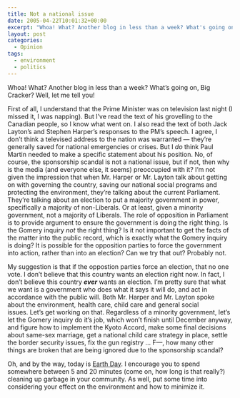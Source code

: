 ```yaml
---
title: Not a national issue
date: 2005-04-22T10:01:32+00:00
excerpt: "Whoa! What? Another blog in less than a week? What's going on, Big Cracker? Well, let me tell you!First of all, I"
layout: post
categories:
  - Opinion
tags:
  - environment
  - politics
---
```

Whoa! What? Another blog in less than a week? What&#8217;s going on, Big Cracker? Well, let me tell you!

First of all, I understand that the Prime Minister was on television last night (I missed it, I was napping). But I&#8217;ve read the text of his grovelling to the Canadian people, so I know what went on. I also read the text of both Jack Layton&#8217;s and Stephen Harper&#8217;s responses to the PM&#8217;s speech. I agree, I don&#8217;t think a televised address to the nation was warranted — they&#8217;re generally saved for national emergencies or crises. But I _do_ think Paul Martin needed to make a specific statement about his position. No, of course, the sponsorship scandal is not a national issue, but if not, then why is the media (and everyone else, it seems) preoccupied with it? I&#8217;m not given the impression that when Mr. Harper or Mr. Layton talk about getting on with governing the country, saving our national social programs and protecting the environment, they&#8217;re talking about the current Parliament. They&#8217;re talking about an election to put a majority government in power, specifically a majority of non-Liberals. Or at least, given a minority government, not a majority of Liberals. The role of opposition in Parliament is to provide argument to ensure the government is doing the right thing. Is the Gomery inquiry _not_ the right thing? Is it not important to get the facts of the matter into the public record, which is exactly what the Gomery inquiry is doing? It is possible for the opposition parties to force the government into action, rather than into an election? Can we try that out? Probably not.

My suggestion is that if the oppostion parties force an election, that no one vote. I don&#8217;t believe that this country wants an election right now. In fact, I don&#8217;t believe this country _**ever**_ wants an election. I&#8217;m pretty sure that what we want is a government who does what it says it will do, and act in accordance with the public will. Both Mr. Harper and Mr. Layton spoke about the environment, health care, child care and general social issues. Let&#8217;s get working on that. Regardless of a minority government, let&#8217;s let the Gomery inquiry do it&#8217;s job, which won&#8217;t finish until December anyway, and figure how to implement the Kyoto Accord, make some final decisions about same-sex marriage, get a national child care strategy in place, settle the border security issues, fix the gun registry &#8230; F&#8212;, how many other things are broken that are being ignored due to the sponsorship scandal?

Oh, and by the way, today is [Earth Day](http://www.earthday.net/). I encourage you to spend somewhere between 5 and 20 minutes (come on, how long is that really?) cleaning up garbage in your community. As well, put some time into considering your effect on the environment and how to minimize it.